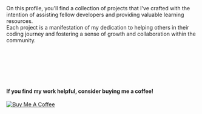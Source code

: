 

<div align="left">
  On this profile, you'll find a collection of projects that I've crafted with the intention of assisting fellow developers and providing valuable learning resources.     
</div>
<div align="left">
  Each project is a manifestation of my dedication to helping others in their coding journey and fostering a sense of growth and collaboration within the community.    
</div>  
<br/>

<div style="display: flex; flex-direction: row;">
<figure>
  <img style="width:50px;height:50px" alt="Java" src="https://github.com/ZaTribune/zatribune.github.io/blob/9a2918bb1e6b2d1bec72252bb6197005b1ed7c77/images/java.svg"/>
</figure>  
<figure>
  <img style="width:50px;height:50px" alt="Javascript" src="https://github.com/ZaTribune/zatribune.github.io/blob/9a2918bb1e6b2d1bec72252bb6197005b1ed7c77/images/javascript.svg"/>
</figure> 
<figure>
  <img style="width:50px;height:50px" alt="Spring Framework" src="https://github.com/ZaTribune/zatribune.github.io/blob/9a2918bb1e6b2d1bec72252bb6197005b1ed7c77/images/spring.svg"/>
</figure>  
<figure>
<img style="width:50px;height:50px" alt="JavaFX" src="https://github.com/ZaTribune/zatribune.github.io/blob/4d019d445ab73e149c2b6ac0cb6d1a596a97d28a/images/javafx.svg"/>
</figure>
<figure>
<img style="width:50px;height:50px" alt="Android" src="https://github.com/ZaTribune/zatribune.github.io/blob/4d019d445ab73e149c2b6ac0cb6d1a596a97d28a/images/android.svg"/>
</figure>  
<figure>
<img style="width:50px;height:50px" alt="Hibernate" src="https://github.com/ZaTribune/zatribune.github.io/blob/9a2918bb1e6b2d1bec72252bb6197005b1ed7c77/images/hibernate.svg"/>  
</figure>
<figure>
<img style="height:50px;" alt="JasperReports" 
  src="https://github.com/ZaTribune/zatribune.github.io/blob/deb9e3d9cba7190b04afdb1352b299f888e49546/images/jasperreports.svg"/>
</figure>
<figure>
<img style="width:50px;height:50px" alt="Drools" src="https://github.com/ZaTribune/zatribune.github.io/blob/9a2918bb1e6b2d1bec72252bb6197005b1ed7c77/images/drools.svg"/>  
</figure>  
<figure>
  <img style="width:50px;height:50px" alt="Apache Kafka" src="https://github.com/ZaTribune/zatribune.github.io/blob/9a2918bb1e6b2d1bec72252bb6197005b1ed7c77/images/kafka.svg"/>
</figure>  
<figure>
<img style="width:50px;height:50px" alt="ActiveMQ" src="https://github.com/ZaTribune/zatribune.github.io/blob/9a2918bb1e6b2d1bec72252bb6197005b1ed7c77/images/activemq.svg"/>  
</figure>
<figure>
  <img style="width:50px;height:50px" alt="Apache Camel" src="https://github.com/ZaTribune/zatribune.github.io/blob/9a2918bb1e6b2d1bec72252bb6197005b1ed7c77/images/camel.svg"/>
</figure>  
<figure>
 <img style="width:50px;height:50px" alt="Keycloak" src="https://github.com/ZaTribune/zatribune.github.io/blob/9a2918bb1e6b2d1bec72252bb6197005b1ed7c77/images/keycloak.svg"/> 
</figure>  
<figure>
 <img style="width:50px;height:50px" alt="Redis" src="https://github.com/ZaTribune/zatribune.github.io/blob/9a2918bb1e6b2d1bec72252bb6197005b1ed7c77/images/redis.svg"/> 
</figure>
<figure>
  <img style="width:50px;height:50px" alt="Docker" src="https://github.com/ZaTribune/zatribune.github.io/blob/9a2918bb1e6b2d1bec72252bb6197005b1ed7c77/images/docker.svg"/>    
</figure>
<figure>
  <img style="width:50px;height:50px" alt="Kubernetes" src="https://github.com/ZaTribune/zatribune.github.io/blob/9a2918bb1e6b2d1bec72252bb6197005b1ed7c77/images/kubernetes.svg"/>
</figure>

</div>

#### If you find my work helpful, consider buying me a coffee!  
<a href="https://www.buymeacoffee.com/zatribune" target="_blank"><img src="https://cdn.buymeacoffee.com/buttons/v2/default-yellow.png" alt="Buy Me A Coffee" style="height: 40px !important;width: 150px !important;" ></a>
